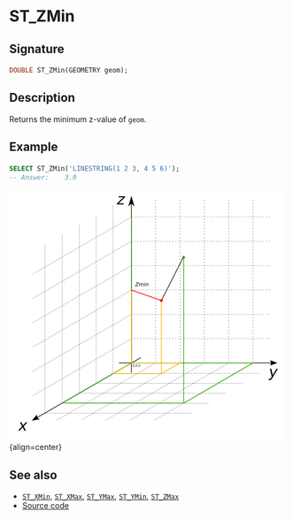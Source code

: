 # ST_ZMin

## Signature

```sql
DOUBLE ST_ZMin(GEOMETRY geom);
```

## Description

Returns the minimum z-value of `geom`.

## Example

```sql
SELECT ST_ZMin('LINESTRING(1 2 3, 4 5 6)');
-- Answer:    3.0
```

![](./ST_ZMin.png){align=center}

## See also

* [`ST_XMin`](../ST_XMin), [`ST_XMax`](../ST_XMax), [`ST_YMax`](../ST_YMax), [`ST_YMin`](../ST_YMin), [`ST_ZMax`](../ST_ZMax)
* <a href="https://github.com/orbisgis/h2gis/blob/master/h2gis-functions/src/main/java/org/h2gis/functions/spatial/properties/ST_ZMin.java" target="_blank">Source code</a>

